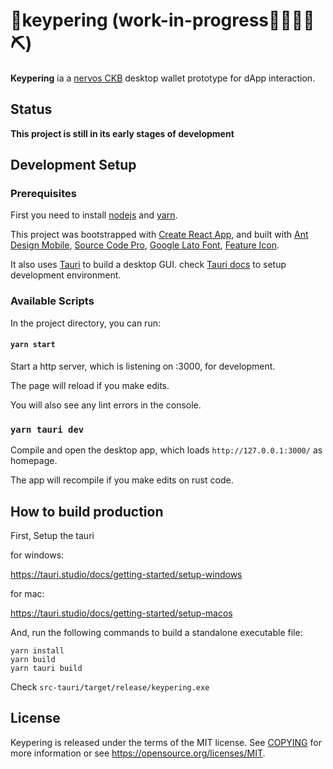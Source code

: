 # 👛keypering (work-in-progress👷🔧️👷‍♀️⛏)

**Keypering** ia a [nervos CKB](https://www.nervos.org/) desktop wallet prototype for dApp interaction.

## Status

**This project is still in its early stages of development**

## Development Setup

### Prerequisites

First you need to install [nodejs](https://nodejs.org/) and [yarn](https://yarnpkg.com/).

This project was bootstrapped with [Create React App](https://github.com/facebook/create-react-app), 
and built with [Ant Design Mobile](https://mobile.ant.design/), 
[Source Code Pro](https://github.com/adobe-fonts/source-code-pro), 
[Google Lato Font](https://fonts.google.com/specimen/Lato), 
[Feature Icon](https://github.com/feathericons/feather).

It also uses [Tauri](https://github.com/tauri-apps/tauri) to build a desktop GUI.
check [Tauri docs](https://tauri.studio/docs/getting-started/intro) to setup development environment.

### Available Scripts

In the project directory, you can run:

#### `yarn start`

Start a http server, which is listening on :3000, for development.

The page will reload if you make edits.

You will also see any lint errors in the console.

### `yarn tauri dev`

Compile and open the desktop app, which loads `http://127.0.0.1:3000/` as homepage.

The app will recompile if you make edits on rust code. 

## How to build production
First, Setup the tauri

for windows:

https://tauri.studio/docs/getting-started/setup-windows

for mac:

https://tauri.studio/docs/getting-started/setup-macos

And, run the following commands to build a standalone executable file:

```shell
yarn install
yarn build
yarn tauri build
```

Check `src-tauri/target/release/keypering.exe`

## License

Keypering is released under the terms of the MIT license. See [COPYING](https://github.com/liusong1111/keypering-ui/blob/develop/COPYING) for more information or see https://opensource.org/licenses/MIT.
